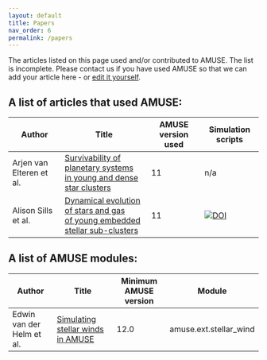 ```yaml
---
layout: default
title: Papers   
nav_order: 6
permalink: /papers
---
```


The articles listed on this page used and/or contributed to AMUSE. The list is incomplete.
Please contact us if you have used AMUSE so that we can add your article here - or [edit it yourself](https://github.com/amusecode/amusecode.github.io/blob/master/papers.md).

## A list of articles that used AMUSE:

Author | Title | AMUSE version used | Simulation scripts
------ | ----- | ------------------ | ------------------
Arjen van Elteren et al. | [Survivability of planetary systems<br> in young and dense star clusters](https://ui.adsabs.harvard.edu/link_gateway/2019A&A...624A.120V/doi:10.1051/0004-6361/201834641) | 11 | n/a
Alison Sills et al. | [Dynamical evolution of stars and gas<br> of young embedded stellar sub-clusters](https://ui.adsabs.harvard.edu/link_gateway/2018MNRAS.477.1903S/doi:10.1093/mnras/sty681) | 11 | [![DOI](https://zenodo.org/badge/DOI/10.5281/zenodo.1213138.svg)](https://doi.org/10.5281/zenodo.1213138)


## A list of AMUSE modules:

Author | Title | Minimum AMUSE version | Module
------ | ----- | --------------------- | ------
Edwin van der Helm et al. | [Simulating stellar winds in AMUSE](https://ui.adsabs.harvard.edu/abs/2019A%26A...625A..85V/abstract) | 12.0 | amuse.ext.stellar_wind
